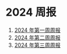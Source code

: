 # 2024 周报

1. [2024 年第一周周报](/weekly/2024/2024-week01.html)
2. [2024 年第二周周报](/weekly/2024/2024-week02.html)
3. [2024 年第三周周报](/weekly/2024/2024-week03.html)